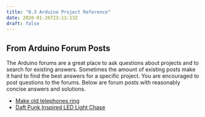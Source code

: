 ```yaml
---
title: "0.3 Arduino Project Reference"
date: 2020-01-26T23:11:13Z
draft: false
---
```


## From Arduino Forum Posts

The Arduino forums are a great place to ask questions about projects and to search for existing answers. Sometimes the amount of existing posts make it hard to find the best answers for a specific project. You are encouraged to post questions to the forums. Below are forum posts with reasonably concise answers and solutions.

- [Make old telephones ring](https://forum.arduino.cc/t/making-old-telephone-s-ring/60821/9)
- [Daft Punk Inspired LED Light Chase](https://forum.arduino.cc/index.php?topic=200736.0)
